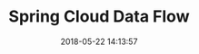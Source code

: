 ---
layout: post
title: "Spring Cloud Data Flow"
date: 2018-05-22 14:13:57
image: 'https://adongs.github.io/assets/img/resources/spring-cloud-data-flow.png'
description: 学习Spring Cloud Data Flow
category: 'Spring Cloud Data Flow'
tags:
- Spring boot
- Spring
- Spring Cloud
- Spring Cloud Data Flow
introduction: Spring Cloud Data Flow(大数据操作工具)搭建和理解
---